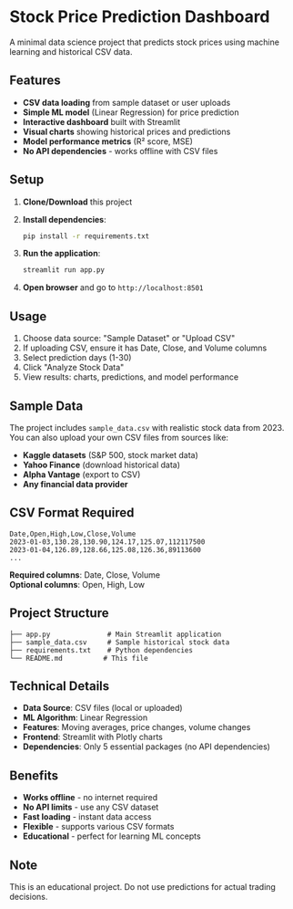 # Stock Price Prediction Dashboard

A minimal data science project that predicts stock prices using machine learning and historical CSV data.

## Features

- **CSV data loading** from sample dataset or user uploads
- **Simple ML model** (Linear Regression) for price prediction
- **Interactive dashboard** built with Streamlit
- **Visual charts** showing historical prices and predictions
- **Model performance metrics** (R² score, MSE)
- **No API dependencies** - works offline with CSV files

## Setup

1. **Clone/Download** this project
2. **Install dependencies**:
   ```bash
   pip install -r requirements.txt
   ```

3. **Run the application**:
   ```bash
   streamlit run app.py
   ```

4. **Open browser** and go to `http://localhost:8501`

## Usage

1. Choose data source: "Sample Dataset" or "Upload CSV"
2. If uploading CSV, ensure it has Date, Close, and Volume columns
3. Select prediction days (1-30)
4. Click "Analyze Stock Data"
5. View results: charts, predictions, and model performance

## Sample Data

The project includes `sample_data.csv` with realistic stock data from 2023. You can also upload your own CSV files from sources like:

- **Kaggle datasets** (S&P 500, stock market data)
- **Yahoo Finance** (download historical data)
- **Alpha Vantage** (export to CSV)
- **Any financial data provider**

## CSV Format Required

```csv
Date,Open,High,Low,Close,Volume
2023-01-03,130.28,130.90,124.17,125.07,112117500
2023-01-04,126.89,128.66,125.08,126.36,89113600
...
```

**Required columns**: Date, Close, Volume  
**Optional columns**: Open, High, Low

## Project Structure

```
├── app.py              # Main Streamlit application
├── sample_data.csv     # Sample historical stock data
├── requirements.txt    # Python dependencies
└── README.md          # This file
```

## Technical Details

- **Data Source**: CSV files (local or uploaded)
- **ML Algorithm**: Linear Regression
- **Features**: Moving averages, price changes, volume changes
- **Frontend**: Streamlit with Plotly charts
- **Dependencies**: Only 5 essential packages (no API dependencies)

## Benefits

- **Works offline** - no internet required
- **No API limits** - use any CSV dataset
- **Fast loading** - instant data access
- **Flexible** - supports various CSV formats
- **Educational** - perfect for learning ML concepts

## Note

This is an educational project. Do not use predictions for actual trading decisions.
